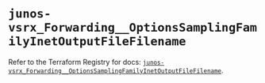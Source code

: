 # `junos-vsrx_Forwarding__OptionsSamplingFamilyInetOutputFileFilename`

Refer to the Terraform Registry for docs: [`junos-vsrx_Forwarding__OptionsSamplingFamilyInetOutputFileFilename`](https://registry.terraform.io/providers/juniper/junos-vsrx/20.32.106/docs/resources/forwarding__options_sampling_family_inet_output_file_filename).
